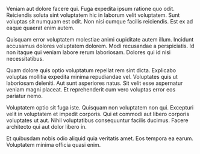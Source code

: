 Veniam aut dolore facere qui. Fuga expedita ipsum ratione quo odit. Reiciendis soluta sint voluptatem hic in laborum velit voluptatem. Sunt voluptas sit numquam est odit. Non nisi cumque facilis reiciendis. Est ex ad eaque quaerat enim autem.

Quisquam error voluptatem molestiae animi cupiditate autem illum. Incidunt accusamus dolores voluptatem dolorem. Modi recusandae a perspiciatis. Id non itaque qui veniam labore rerum laboriosam. Dolores qui id nisi necessitatibus.

Quam dolore quis optio voluptatum repellat rem sint dicta. Explicabo voluptas mollitia expedita minima repudiandae vel. Voluptates quis ut laboriosam deleniti. Aut sunt asperiores natus. Sit velit esse aspernatur veniam magni placeat. Et reprehenderit cum vero voluptas error eos pariatur nemo.

Voluptatem optio sit fuga iste. Quisquam non voluptatem non qui. Excepturi velit in voluptatem et impedit corporis. Qui et commodi aut libero corporis voluptates ut aut. Nihil voluptatibus consequuntur facilis ducimus. Facere architecto qui aut dolor libero in.

Et quibusdam nobis odio aliquid quia veritatis amet. Eos tempora ea earum. Voluptatem minima officia quasi enim.
